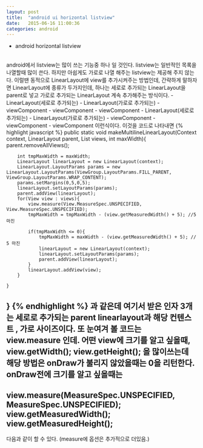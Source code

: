 ```yaml
---
layout: post
title:  "android ui horizontal listview"
date:   2015-06-16 11:00:36
categories: android 
--- 
```

- android horizontal listview
 <br>
android에서 listview는 많이 쓰는 기능중 하나 일 것인다.
listview는 일반적인 목록을 나열할때 많이 쓴다.
하지만 아쉽게도 가로로 나열 해주는 listview는 제공해 주지 않는다.
이럴땐 동적으로 LinearLayout에 view를 추가시켜주는 방법인데,
간략하게 말하자면 LinearLayout에 종류가 두가지인데, 하나는 세로로 추가되는 LinearLayout을 
parent로 넣고 가로로 추가되는 LinearLayout 계속 추가해주는 방식이다.
 - LinearLayout(세로로 추가되는)
 	- LinearLayout(가로로 추가되는)
 		- viewComponent
 		- viewComponent
 		- viewComponent
  - LinearLayout(세로로 추가되는)
 	- LinearLayout(가로로 추가되는)
 		- viewComponent
 		- viewComponent
 		- viewComponent
이런식이다.
이것을 코드로 나타내면
{% highlight javascript %}
    public static void makeMultilineLinearLayout(Context context, LinearLayout parent, List<View> views, int maxWidth){
        parent.removeAllViews();

        int tmpMaxWidth = maxWidth;
        LinearLayout linearLayout = new LinearLayout(context);
        LinearLayout.LayoutParams params = new LinearLayout.LayoutParams(ViewGroup.LayoutParams.FILL_PARENT, ViewGroup.LayoutParams.WRAP_CONTENT);
        params.setMargins(0,5,0,5);
        linearLayout.setLayoutParams(params);
        parent.addView(linearLayout);
        for(View view : views){
            view.measure(View.MeasureSpec.UNSPECIFIED, View.MeasureSpec.UNSPECIFIED);
            tmpMaxWidth = tmpMaxWidth - (view.getMeasuredWidth() + 5); //5 마진

            if(tmpMaxWidth <= 0){
                tmpMaxWidth = maxWidth - (view.getMeasuredWidth() + 5); // 5 마진
                linearLayout = new LinearLayout(context);
                linearLayout.setLayoutParams(params);
                parent.addView(linearLayout);
            }
            linearLayout.addView(view);
        }

    }
}
{% endhighlight %}
과 같은데 
여기서 받은 인자 3개는 세로로 추가되는 parent linearlayout과 해당 컨텐스트 , 가로 사이즈이다.
또 눈여겨 볼 코드는 view.measure 인데.
어떤 view에 크기를 알고 싶을때,
 view.getWidth();
 view.getHeight();
 을 많이쓰는데 해당 방법은 onDraw가 불리지 않았을때는 0을 리턴한다.
 onDraw전에 크기를 알고 싶을때는 
 -----
 view.measure(MeasureSpec.UNSPECIFIED, MeasureSpec.UNSPECIFIED); 
view.getMeasuredWidth();
 view.getMeasuredHeight();
 -----
 다음과 같이 할 수 있다. (measure에 옵션은 추가적으로 더있음.)





